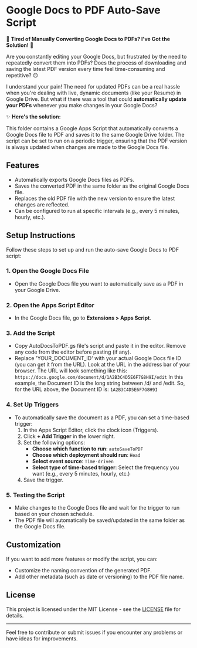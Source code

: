 # Google Docs to PDF Auto-Save Script

🌟 **Tired of Manually Converting Google Docs to PDFs? I've Got the Solution!** 🌟

Are you constantly editing your Google Docs, but frustrated by the need to repeatedly convert them into PDFs? Does the process of downloading and saving the latest PDF version every time feel time-consuming and repetitive? 😣

I understand your pain! The need for updated PDFs can be a real hassle when you're dealing with live, dynamic documents (like your Resume) in Google Drive. But what if there was a tool that could **automatically update your PDFs** whenever you make changes in your Google Docs?

✨ **Here's the solution:**

This folder contains a Google Apps Script that automatically converts a Google Docs file to PDF and saves it to the same Google Drive folder. The script can be set to run on a periodic trigger, ensuring that the PDF version is always updated when changes are made to the Google Docs file.

## Features

- Automatically exports Google Docs files as PDFs.
- Saves the converted PDF in the same folder as the original Google Docs file.
- Replaces the old PDF file with the new version to ensure the latest changes are reflected.
- Can be configured to run at specific intervals (e.g., every 5 minutes, hourly, etc.).

## Setup Instructions

Follow these steps to set up and run the auto-save Google Docs to PDF script:

### 1. Open the Google Docs File
- Open the Google Docs file you want to automatically save as a PDF in your Google Drive.

### 2. Open the Apps Script Editor
- In the Google Docs file, go to **Extensions > Apps Script**.

### 3. Add the Script
- Copy AutoDocsToPDF.gs file's script and paste it in the editor. Remove any code from the editor before pasting (if any).
- Replace 'YOUR_DOCUMENT_ID' with your actual Google Docs file ID (you can get it from the URL). Look at the URL in the address bar of your browser. The URL will look something like this:
```https://docs.google.com/document/d/1A2B3C4D5E6F7G8H9I/edit```
In this example, the Document ID is the long string between /d/ and /edit. So, for the URL above, the Document ID is:
```1A2B3C4D5E6F7G8H9I```

### 4. Set Up Triggers
- To automatically save the document as a PDF, you can set a time-based trigger:
  1. In the Apps Script Editor, click the clock icon (Triggers).
  2. Click **+ Add Trigger** in the lower right.
  3. Set the following options:
     - **Choose which function to run**: `autoSaveToPDF`
     - **Choose which deployment should run**: `Head`
     - **Select event source**: `Time-driven`
     - **Select type of time-based trigger**: Select the frequency you want (e.g., every 5 minutes, hourly, etc.)
  4. Save the trigger.

### 5. Testing the Script
- Make changes to the Google Docs file and wait for the trigger to run based on your chosen schedule.
- The PDF file will automatically be saved/updated in the same folder as the Google Docs file.

## Customization

If you want to add more features or modify the script, you can:
- Customize the naming convention of the generated PDF.
- Add other metadata (such as date or versioning) to the PDF file name.

## License

This project is licensed under the MIT License - see the [LICENSE](LICENSE) file for details.

---

Feel free to contribute or submit issues if you encounter any problems or have ideas for improvements.
